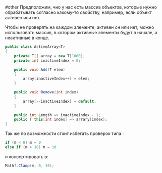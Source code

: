 #other 
Предположим, чно у нас есть массив объектов, которые нужно обрабатывать согласно какому-то свойству, например, если объект активен или нет. 

Чтобы не проверять на каждом элементе, активен он или нет, можно использовать массив, в котором активные элементы будут в начале, а неактивные в конце.

```cs
public class ActiveArray<T>
{
    private T[] array = new T[1000];
    private int inactiveIndex = 0;

    public void Add(T elem)
    {
        array[inactiveIndex++] = elem;
    }

    public void Remove(int index)
    {
        array[--inactiveIndex] = default;
    }

	public int Length => inactiveIndex - 1;
	public T this[int index] => arrary[index];
}
```

Так же по возможности стоит избегать проверок типа :
```cs
if (m < 0) m = 0
else if (m > 10) m = 10

```

и конвертировать в:
```cs
Mathf.Clamp(m, 0, 10);
```